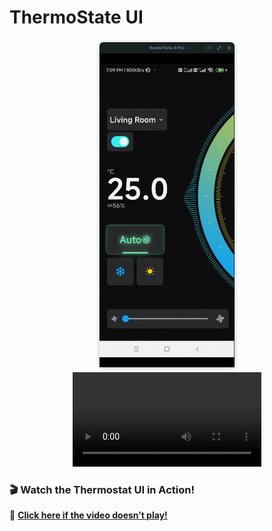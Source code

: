 # ThermoState UI

<p align="center">
  <img src="image.png" width="45%" />
   <video width="60%" controls>
    <source src="https://github.com/Mhmd-SHA/ThermoState-UI/raw/master/thermo_state.mp4" type="video/mp4">
    Your browser does not support the video tag.
  </video>
</p>


### 🎬 Watch the Thermostat UI in Action!
🔗 **[Click here if the video doesn’t play!](https://github.com/Mhmd-SHA/ThermoState-UI/raw/master/thermo_state.mp4)**
